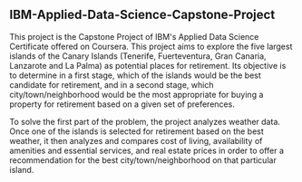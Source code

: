 ## IBM-Applied-Data-Science-Capstone-Project

This project is the Capstone Project of IBM's Applied Data Science Certificate offered on Coursera. This project aims to explore the five largest islands of the Canary Islands (Tenerife, Fuerteventura, Gran Canaria, Lanzarote and La Palma) as potential places for retirement. Its objective is to determine in a first stage, which of the islands would be the best candidate for retirement, and in a second stage, which city/town/neighborhood would be the most appropriate for buying a property for retirement based on a given set of preferences.

To solve the first part of the problem, the project analyzes weather data. Once one of the islands is selected for retirement based on the best weather, it then analyzes and compares cost of living, availability of amenities and essential services, and real estate prices in order to offer a recommendation for the best city/town/neighborhood on that particular island.
